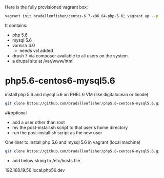 Here is the fully provisioned vagrant box:

```bash
vagrant init bradallenfisher/centos-6.7-x86_64-php-5.6; vagrant up --provider virtualbox
```

It contains:
- php 5.6
- mysql 5.6
- varnish 4.0
  - needs vcl added
- drush 7 via composer available to all users on the system.
- a drupal site at /var/www/html


# php5.6-centos6-mysql5.6
install php 5.6 and mysql 5.6 on RHEL 6 VM (like digitalocean or linode)

```bash
git clone https://github.com/bradallenfisher/php5.6-centos6-mysql5.6.git; cd php5.6-centos6-mysql5.6; chmod 700 install.sh; chmod 700 post-install.sh;
```
##optional

- add a user other than root
- mv the post-install.sh script to that user's home directory
- run the post-install.sh script as the new user

One liner to install php 5.6 and mysql 5.6 in vagrant (local machine)

```bash
git clone https://github.com/bradallenfisher/php5.6-centos6-mysql5.6.git;cd php5.6-centos6-mysql5.6; vagrant up
```

- add below string to /etc/hosts file

192.168.19.56 local.php56.dev
